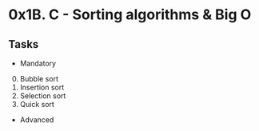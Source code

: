 # 0x1B. C - Sorting algorithms & Big O
## Tasks

* Mandatory

0. Bubble sort
1. Insertion sort
2. Selection sort
3. Quick sort

* Advanced
